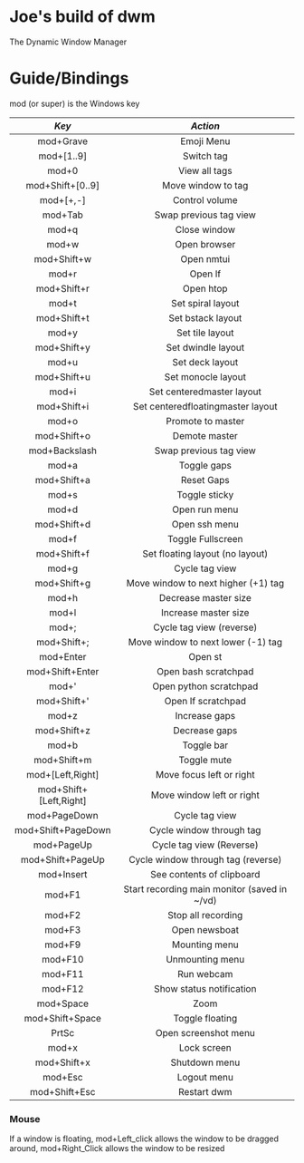 # Joe's build of dwm

The Dynamic Window Manager

# Guide/Bindings

mod (or super) is the Windows key

| *Key* | *Action* |
| :--: | :--: |
| mod+Grave | Emoji Menu |
| mod+[1..9] | Switch tag |
| mod+0 | View all tags |
| mod+Shift+[0..9] | Move window to tag |
| mod+[+,-] | Control volume |
| mod+Tab | Swap previous tag view |
| mod+q | Close window |
| mod+w | Open browser |
| mod+Shift+w | Open nmtui |
| mod+r | Open lf |
| mod+Shift+r | Open htop |
| mod+t | Set spiral layout |
| mod+Shift+t | Set bstack layout |
| mod+y | Set tile layout |
| mod+Shift+y | Set dwindle layout |
| mod+u | Set deck layout |
| mod+Shift+u | Set monocle layout |
| mod+i | Set centeredmaster layout |
| mod+Shift+i | Set centeredfloatingmaster layout |
| mod+o | Promote to master |
| mod+Shift+o | Demote master |
| mod+Backslash | Swap previous tag view |
| mod+a | Toggle gaps |
| mod+Shift+a | Reset Gaps |
| mod+s | Toggle sticky |
| mod+d | Open run menu |
| mod+Shift+d | Open ssh menu |
| mod+f | Toggle Fullscreen |
| mod+Shift+f | Set floating layout (no layout) |
| mod+g | Cycle tag view |
| mod+Shift+g | Move window to next higher (+1) tag |
| mod+h | Decrease master size |
| mod+l | Increase master size |
| mod+; | Cycle tag view (reverse) |
| mod+Shift+; | Move window to next lower (-1) tag |
| mod+Enter | Open st |
| mod+Shift+Enter | Open bash scratchpad |
| mod+' | Open python scratchpad |
| mod+Shift+' | Open lf scratchpad |
| mod+z | Increase gaps |
| mod+Shift+z | Decrease gaps |
| mod+b | Toggle bar |
| mod+Shift+m | Toggle mute |
| mod+[Left,Right] | Move focus left or right |
| mod+Shift+[Left,Right] | Move window left or right |
| mod+PageDown | Cycle tag view |
| mod+Shift+PageDown | Cycle window through tag |
| mod+PageUp | Cycle tag view (Reverse) |
| mod+Shift+PageUp | Cycle window through tag (reverse) |
| mod+Insert | See contents of clipboard |
| mod+F1 | Start recording main monitor (saved in ~/vd)|
| mod+F2 | Stop all recording |
| mod+F3 | Open newsboat |
| mod+F9 | Mounting menu |
| mod+F10 | Unmounting menu |
| mod+F11 | Run webcam |
| mod+F12 | Show status notification |
| mod+Space | Zoom |
| mod+Shift+Space | Toggle floating |
| PrtSc | Open screenshot menu |
| mod+x | Lock screen |
| mod+Shift+x | Shutdown menu |
| mod+Esc | Logout menu |
| mod+Shift+Esc | Restart dwm |

### Mouse

If a window is floating, mod+Left_click allows the window to be dragged around, mod+Right_Click allows the window to be resized


